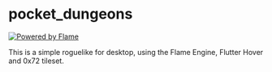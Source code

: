# pocket_dungeons

[![Powered by Flame](https://img.shields.io/badge/Powered%20by-%F0%9F%94%A5-orange.svg?style=for-the-badge)](https://flame-engine.org)

This is a simple roguelike for desktop, using the Flame Engine, Flutter Hover and 0x72 tileset.